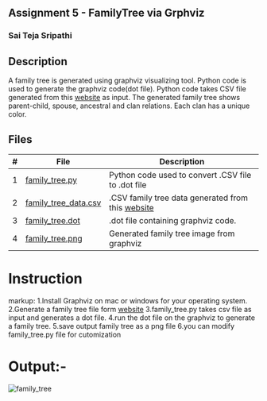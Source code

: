 ## Assignment 5 - FamilyTree via Grphviz
### Sai Teja Sripathi
## Description

 A family tree is  generated using graphviz visualizing tool. Python code is used to generate the graphviz code(dot file). Python code takes CSV file generated from this [website](http://mcdemarco.net/tools/family-tree-generator/lineage.html) as input. The generated family tree shows parent-child, spouse, ancestral and clan relations. Each clan has a unique color.


## Files

|   #   | File                            | Description                                        |
| :---: | --------------------------------| -------------------------------------------------- |
|   1   | [family_tree.py](https://github.com/saisri07/4883-software-tools-sripathi/blob/main/Assignments/A05/family_tree.py)                | Python code used to convert .CSV file to .dot file |
|   2   | [family_tree_data.csv](https://github.com/saisri07/4883-software-tools-sripathi/blob/main/Assignments/A05/family_tree_data.csv)            | .CSV family tree data generated from this [website](http://mcdemarco.net/tools/family-tree-generator/lineage.html)  |
|   3   | [family_tree.dot](https://github.com/saisri07/4883-software-tools-sripathi/blob/main/Assignments/A05/family_tree.dot)                 | .dot file containing graphviz code.    |
|   4   | [family_tree.png](https://github.com/saisri07/4883-software-tools-sripathi/blob/main/Assignments/A05/family_tree.png)                 | Generated family tree image from graphviz|



# Instruction
markup: 1.Install Graphviz on mac or windows for your operating system.
        2.Generate a family tree file form [website](http://mcdemarco.net/tools/family-tree-generator/lineage.html)
        3.family_tree.py takes csv file as input and generates a dot file.
        4.run the dot file on the graphviz to generate a family tree.
        5.save output family tree as a png file
        6.you can modify family_tree.py file for cutomization 


# Output:-



![family_tree](https://github.com/saisri07/4883-software-tools-sripathi/assets/36495909/66260d93-a9f0-47ce-b6c2-a47c5d1ef5f2)
